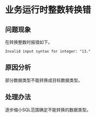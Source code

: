 # 业务运行时整数转换错<a name="ZH-CN_TOPIC_0291615107"></a>

## 问题现象<a name="section24920212218"></a>

在转换整数时报错如下。

```
Invalid input syntax for integer: "13."
```

## 原因分析<a name="section1071410284216"></a>

部分数据类型不能转换成目标数据类型。

## 处理办法<a name="section2142103410214"></a>

逐步缩小SQL范围确定不能转换的数据类型。
